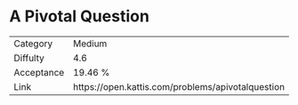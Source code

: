 # A Pivotal Question

<table>
    <tr>
        <td>Category</td>
        <td>Medium</td>
    </tr>
    <tr>
        <td>Diffulty</td>
        <td>4.6</td>
    </tr>
    <tr>
        <td>Acceptance</td>
        <td>19.46 %</td>
    </tr>
    <tr>
        <td>Link</td>
        <td>https://open.kattis.com/problems/apivotalquestion</td>
    </tr>
</table>